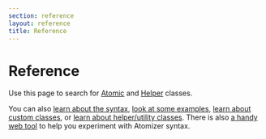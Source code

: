 ```yaml
---
section: reference
layout: reference
title: Reference
---
```


<h1 id="reference">Reference</h1>
<p>Use this page to search for <a href="#atomic-classes">Atomic</a> and <a href="#helper-classes">Helper</a> classes. </p>
<p>You can also <a href="{{'/guides/syntax.html' | relative_url }}">learn about the syntax</a>, <a href="{{'/guides/syntax.html#examples-' | relative_url }}">look at some examples</a>, <a href="{{'/guides/atomic-classes.html' | relative_url }}">learn about custom classes</a>, or <a href="{{'/guides/helper-classes.html' | relative_url }}">learn about helper/utility classes</a>.  There is also <a href="{{'/guides/atomizer.html#web-tools' | relative_url }}">a handy web tool</a> to help you experiment with Atomizer syntax.</p>
<div id="reference-app"></div>

<script type="application/javascript" src="https://polyfill.io/v3/polyfill.min.js?features=es5"></script>
<script src="{{'/assets/js/main.js' | relative_url }}"></script>

